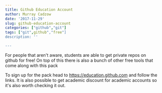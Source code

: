 ```yaml
---
title: Github Education Account
author: Murray Cadzow
date: '2017-11-29'
slug: github-education-account
categories: ["github","git"]
tags: ["git",github","free"]
description: ''

---
```


For people that aren't aware, students are able to get private repos on github for free! On top of this there is also a bunch of other free tools that come along with this pack

To sign up for the pack head to https://education.github.com and follow the links. It is also possible to get academic discount for academic accounts so it's also worth checking it out.


